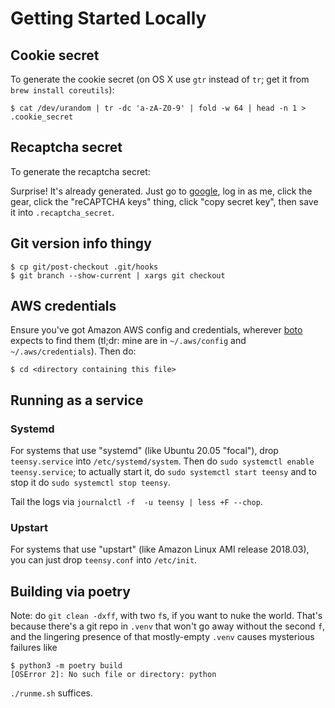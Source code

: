 # Getting Started Locally

## Cookie secret

To generate the cookie secret (on OS X use `gtr` instead of `tr`; get it from `brew install coreutils`):

    $ cat /dev/urandom | tr -dc 'a-zA-Z0-9' | fold -w 64 | head -n 1 > .cookie_secret

## Recaptcha secret

To generate the recaptcha secret:

Surprise!  It's already generated.  Just go to [google](https://www.google.com/recaptcha/admin#site/320420908), log in
as me, click the gear, click the "reCAPTCHA keys" thing, click "copy secret key", then save it into `.recaptcha_secret`.

## Git version info thingy

    $ cp git/post-checkout .git/hooks
    $ git branch --show-current | xargs git checkout

## AWS credentials

Ensure you've got Amazon AWS config and credentials, wherever
[boto](https://boto3.readthedocs.io/en/latest/guide/quickstart.html#configuration)
expects to find them (tl;dr: mine are in `~/.aws/config` and
`~/.aws/credentials`).  Then do:

    $ cd <directory containing this file>

## Running as a service
### Systemd

For systems that use "systemd" (like Ubuntu 20.05 "focal"), drop `teensy.service` into `/etc/systemd/system`.
Then do `sudo systemctl enable teensy.service`; to actually start it, do `sudo systemctl start teensy` and to stop it do `sudo systemctl stop teensy`.

Tail the logs via `journalctl -f  -u teensy | less +F --chop`.

### Upstart
For systems that use "upstart" (like Amazon Linux AMI release 2018.03), you can just drop `teensy.conf` into `/etc/init`.


## Building via poetry
Note: do `git clean -dxff`, with two `f`s, if you want to nuke the world.  That's because there's a git repo in `.venv` that won't go away without the second `f`, and the lingering presence of that mostly-empty `.venv` causes mysterious failures like

    $ python3 -m poetry build
    [OSError 2]: No such file or directory: python

`./runme.sh` suffices.
